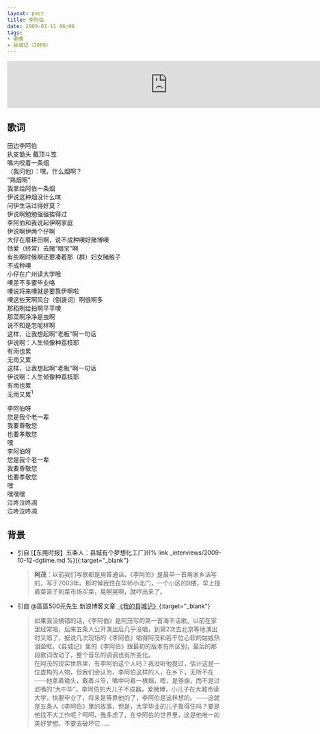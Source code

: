 ```yaml
---
layout: post
title: 李阿伯
date: 2009-07-11 06:00
tags: 
- 歌曲
- 县城记（2009）
---
```


<iframe frameborder="no" border="0" marginwidth="0" marginheight="0" width="750" height="110" loading="lazy" sandbox="allow-popups allow-scripts allow-same-origin" src="https://www.xiami.com/webapp/embed-player?autoPlay=1&id=1769016978"></iframe>

## 歌词

田边李阿伯  
执支锄头 戴顶斗笠  
嘴内咬着一条烟  
（我问他）：嘿，什么烟啊？  
“熟烟啊”  
我拿给阿伯一条烟  
伊说这种烟没什么味  
问伊生活过得好莫？  
伊说啊勉勉强强挨得过  
李阿伯和我说起伊啊家庭  
伊说啊伊两个仔啊  
大仔在厝耕田啊，说不成种噢好赌博噢  
恬爱（经常）去赌“暗宝”啊  
有些啊时候啊还要凑着那（群）妇女赌骰子  
不成种噢  
小仔在广州读大学哦  
噢差不多要毕业咯  
噢说将来噢就是要靠伊啊啦  
噢这些天啊风台（倒装词）咧很啊多  
那稻咧给拍啊平平噢  
那菜啊净净是虫啊  
说不知是怎呢样啊  
这样，让我想起啊“老板”啊一句话  
伊说啊：人生倾像种荔枝耶  
有雨也累  
无雨又累  
这样，让我想起啊“老板”啊一句话  
伊说啊：人生倾像种荔枝耶  
有雨也累  
无雨又累<sup>1</sup>

李阿伯呀  
您是我个老一辈  
我要尊敬您  
也要孝敬您  
嘿  
李阿伯呀  
您是我个老一辈  
我要尊敬您  
也要孝敬您  
嘿  
嘿嘿嘿  
泣咚泣咚凋  
泣咚泣咚凋

## 背景
* 引自 [【东莞时报】五条人：县城有个梦想化工厂]({% link _interviews/2009-10-12-dgtime.md %}){:target="_blank"}
  > **阿茂**：以前我们写歌都是用普通话，《李阿伯》是最早一首用家乡话写的，写于2003年。那时候我住在华师小北门，一个小区的9楼，早上提着菜篮子到菜市场买菜，晃啊晃啊，就哼出来了。

* 引自 @區區500元先生 新浪博客文章 [《我的县城记》](http://blog.sina.com.cn/s/blog_4b980b3b0100f9r1.html){:target="_blank"}
  
  > 如果我没搞错的话，《李阿伯》是阿茂写的第一首海丰话歌。以前在家里经常唱，后来五条人公开演出后几乎没唱，到第2次去北京等地演出时又唱了，据说几次现场的《李阿伯》唱得阿茂和若干位心软的姑娘热泪盈眶。《县城记》里的《李阿伯》跟最初的版本有所区别，最后的那段歌词改动了，整个音乐的调调也有所变化。  
  > 在阿茂的现实世界里，有李阿伯这个人吗？我没听他提过，估计这是一位虚构的人物，但我们会认为，李阿伯这样的人，在乡下，无所不在——他拿着锄头，戴着斗笠，嘴中叼着一根烟，嗯，是卷烟，而不是过滤嘴的“大中华”。李阿伯的大儿子不成器，爱赌博，小儿子在大城市读大学，快要毕业了，将来是等靠他的了，李阿伯是这样想的。——这就是五条人《李阿伯》里的故事，但是，大学毕业的儿子靠得住吗？要是他找不大工作呢？呵呵，我多虑了，在李阿伯的世界里，这是他唯一的美好梦想。不要去破坏它……
